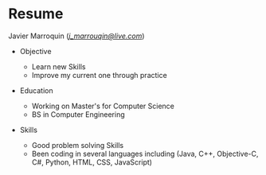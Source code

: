 # Resume
Javier Marroquin (*j_marrouqin@live.com*)

* Objective
  * Learn new Skills
  * Improve my current one through practice

* Education
  * Working on Master's for Computer Science
  * BS in Computer Engineering

* Skills
  * Good problem solving Skills
  * Been coding in several languages including (Java, C++, Objective-C, C#, Python, HTML, CSS, JavaScript)
